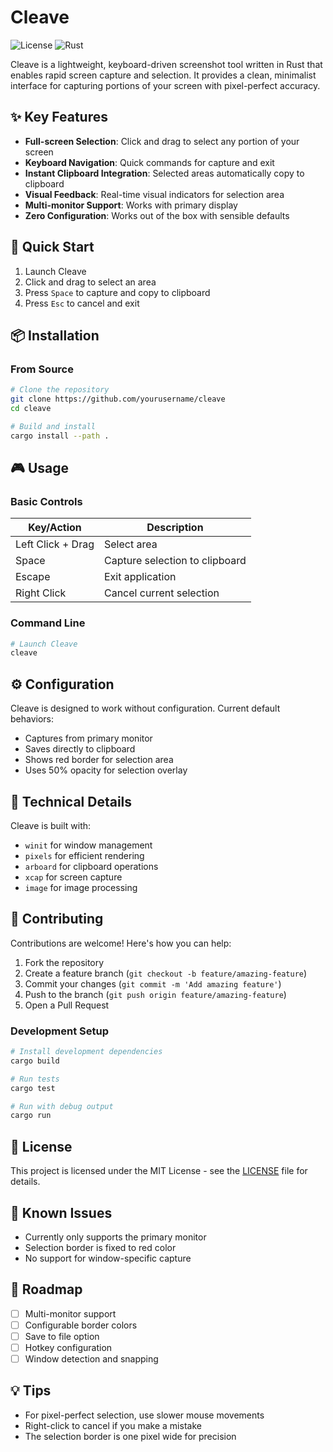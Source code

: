 # Cleave

![License](https://img.shields.io/badge/license-MIT-blue.svg)
![Rust](https://img.shields.io/badge/rust-stable-orange.svg)

Cleave is a lightweight, keyboard-driven screenshot tool written in Rust that enables rapid screen capture and selection. It provides a clean, minimalist interface for capturing portions of your screen with pixel-perfect accuracy.

## ✨ Key Features

- **Full-screen Selection**: Click and drag to select any portion of your screen
- **Keyboard Navigation**: Quick commands for capture and exit
- **Instant Clipboard Integration**: Selected areas automatically copy to clipboard
- **Visual Feedback**: Real-time visual indicators for selection area
- **Multi-monitor Support**: Works with primary display
- **Zero Configuration**: Works out of the box with sensible defaults

## 🚀 Quick Start

1. Launch Cleave
2. Click and drag to select an area
3. Press `Space` to capture and copy to clipboard
4. Press `Esc` to cancel and exit

## 📦 Installation

### From Source

```bash
# Clone the repository
git clone https://github.com/yourusername/cleave
cd cleave

# Build and install
cargo install --path .
```

## 🎮 Usage

### Basic Controls

| Key/Action | Description |
|------------|-------------|
| Left Click + Drag | Select area |
| Space | Capture selection to clipboard |
| Escape | Exit application |
| Right Click | Cancel current selection |

### Command Line

```bash
# Launch Cleave
cleave
```

## ⚙️ Configuration

Cleave is designed to work without configuration. Current default behaviors:

- Captures from primary monitor
- Saves directly to clipboard
- Shows red border for selection area
- Uses 50% opacity for selection overlay

## 🔧 Technical Details

Cleave is built with:
- `winit` for window management
- `pixels` for efficient rendering
- `arboard` for clipboard operations
- `xcap` for screen capture
- `image` for image processing

## 🤝 Contributing

Contributions are welcome! Here's how you can help:

1. Fork the repository
2. Create a feature branch (`git checkout -b feature/amazing-feature`)
3. Commit your changes (`git commit -m 'Add amazing feature'`)
4. Push to the branch (`git push origin feature/amazing-feature`)
5. Open a Pull Request

### Development Setup

```bash
# Install development dependencies
cargo build

# Run tests
cargo test

# Run with debug output
cargo run
```

## 📝 License

This project is licensed under the MIT License - see the [LICENSE](LICENSE) file for details.

## 🐛 Known Issues

- Currently only supports the primary monitor
- Selection border is fixed to red color
- No support for window-specific capture

## 🎯 Roadmap

- [ ] Multi-monitor support
- [ ] Configurable border colors
- [ ] Save to file option
- [ ] Hotkey configuration
- [ ] Window detection and snapping

## 💡 Tips

- For pixel-perfect selection, use slower mouse movements
- Right-click to cancel if you make a mistake
- The selection border is one pixel wide for precision

